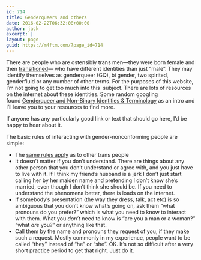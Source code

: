 ```yaml
---
id: 714
title: Genderqueers and others
date: 2016-02-22T06:32:08+00:00
author: jack
excerpt: |
layout: page
guid: https://m4ftm.com/?page_id=714
---
```

There are people who are ostensibly trans men—they were born female and then [transitioned](http://m4ftm.com/basics/what-is-transition/)— who have different identities than just &#8220;male&#8221;. They may identify themselves as genderqueer (GQ), bi gender, two spirited, genderfluid or any number of other terms. For the purposes of this website, I&#8217;m not going to get too much into this  subject. There are lots of resources on the internet about these identities. Some random googling found [Genderqueer and Non-Binary Identities & Terminology](http://genderqueerid.com/gq-terms) as an intro and I&#8217;ll leave you to your resources to find more.

If anyone has any particularly good link or text that should go here, I&#8217;d be happy to hear about it.

The basic rules of interacting with gender-nonconforming people are simple:

  * The [same rules apply](http://m4ftm.com/basics/manners/) as to other trans people
  * It doesn&#8217;t matter if you don&#8217;t understand. There are things about any other person that you don&#8217;t understand or agree with, and you just have to live with it. If I think my friend&#8217;s husband is a jerk I don&#8217;t just start calling her by her maiden name and pretending I don&#8217;t know she&#8217;s married, even though I don&#8217;t think she should be. If you need to understand the phenomena better, there is loads on the internet.
  * If somebody&#8217;s presentation (the way they dress, talk, act etc) is so ambiguous that you don&#8217;t know what&#8217;s going on, ask them &#8220;what pronouns do you prefer?&#8221; which is what you need to know to interact with them. What you _don&#8217;t_ need to know is &#8220;are you a man or a woman?&#8221; &#8220;what _are_ you?&#8221; or anything like that.
  * Call them by the name and pronouns they request of you, if they make such a request. Mostly commonly in my experience, people want to be called &#8220;they&#8221; instead of &#8220;he&#8221; or &#8220;she&#8221;. OK. It&#8217;s not so difficult after a very short practice period to get that right. Just do it.